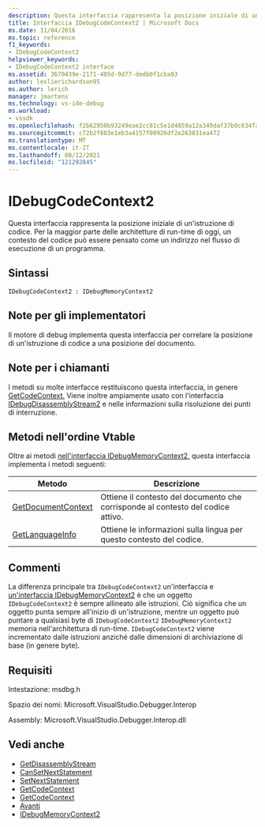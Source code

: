 ```yaml
---
description: Questa interfaccia rappresenta la posizione iniziale di un'istruzione di codice.
title: Interfaccia IDebugCodeContext2 | Microsoft Docs
ms.date: 11/04/2016
ms.topic: reference
f1_keywords:
- IDebugCodeContext2
helpviewer_keywords:
- IDebugCodeContext2 interface
ms.assetid: 3670439e-2171-405d-9d77-dedb0f1cba93
author: leslierichardson95
ms.author: lerich
manager: jmartens
ms.technology: vs-ide-debug
ms.workload:
- vssdk
ms.openlocfilehash: f2b62950b93249eae2cc81c5e1d4859a12a349daf37b9c634fa3fbd7560217c5
ms.sourcegitcommit: c72b2f603e1eb3a4157f00926df2e263831ea472
ms.translationtype: MT
ms.contentlocale: it-IT
ms.lasthandoff: 08/12/2021
ms.locfileid: "121292845"
---
```

# <a name="idebugcodecontext2"></a>IDebugCodeContext2
Questa interfaccia rappresenta la posizione iniziale di un'istruzione di codice. Per la maggior parte delle architetture di run-time di oggi, un contesto del codice può essere pensato come un indirizzo nel flusso di esecuzione di un programma.

## <a name="syntax"></a>Sintassi

```
IDebugCodeContext2 : IDebugMemoryContext2
```

## <a name="notes-for-implementers"></a>Note per gli implementatori
 Il motore di debug implementa questa interfaccia per correlare la posizione di un'istruzione di codice a una posizione del documento.

## <a name="notes-for-callers"></a>Note per i chiamanti
 I metodi su molte interfacce restituiscono questa interfaccia, in genere [GetCodeContext.](../../../extensibility/debugger/reference/idebugstackframe2-getcodecontext.md) Viene inoltre ampiamente usato con l'interfaccia [IDebugDisassemblyStream2](../../../extensibility/debugger/reference/idebugdisassemblystream2.md) e nelle informazioni sulla risoluzione dei punti di interruzione.

## <a name="methods-in-vtable-order"></a>Metodi nell'ordine Vtable
 Oltre ai metodi [nell'interfaccia IDebugMemoryContext2,](../../../extensibility/debugger/reference/idebugmemorycontext2.md) questa interfaccia implementa i metodi seguenti:

|Metodo|Descrizione|
|------------|-----------------|
|[GetDocumentContext](../../../extensibility/debugger/reference/idebugcodecontext2-getdocumentcontext.md)|Ottiene il contesto del documento che corrisponde al contesto del codice attivo.|
|[GetLanguageInfo](../../../extensibility/debugger/reference/idebugcodecontext2-getlanguageinfo.md)|Ottiene le informazioni sulla lingua per questo contesto del codice.|

## <a name="remarks"></a>Commenti
 La differenza principale tra `IDebugCodeContext2` un'interfaccia e [un'interfaccia IDebugMemoryContext2](../../../extensibility/debugger/reference/idebugmemorycontext2.md) è che un oggetto `IDebugCodeContext2` è sempre allineato alle istruzioni. Ciò significa che un oggetto punta sempre all'inizio di un'istruzione, mentre un oggetto può puntare a qualsiasi byte di `IDebugCodeContext2` `IDebugMemoryContext2` memoria nell'architettura di run-time. `IDebugCodeContext2` viene incrementato dalle istruzioni anziché dalle dimensioni di archiviazione di base (in genere byte).

## <a name="requirements"></a>Requisiti
 Intestazione: msdbg.h

 Spazio dei nomi: Microsoft.VisualStudio.Debugger.Interop

 Assembly: Microsoft.VisualStudio.Debugger.Interop.dll

## <a name="see-also"></a>Vedi anche
- [GetDisassemblyStream](../../../extensibility/debugger/reference/idebugprogram2-getdisassemblystream.md)
- [CanSetNextStatement](../../../extensibility/debugger/reference/idebugthread2-cansetnextstatement.md)
- [SetNextStatement](../../../extensibility/debugger/reference/idebugthread2-setnextstatement.md)
- [GetCodeContext](../../../extensibility/debugger/reference/idebugcanstopevent2-getcodecontext.md)
- [GetCodeContext](../../../extensibility/debugger/reference/idebugstackframe2-getcodecontext.md)
- [Avanti](../../../extensibility/debugger/reference/ienumdebugcodecontexts2-next.md)
- [IDebugMemoryContext2](../../../extensibility/debugger/reference/idebugmemorycontext2.md)
